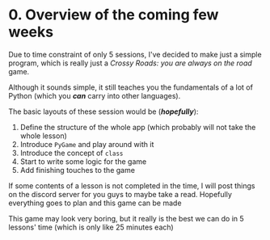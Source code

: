# 0. Overview of the coming few weeks
Due to time constraint of only 5 sessions, I've decided to make just a
simple program, which is really just a *Crossy Roads: you are always
on the road* game.

Although it sounds simple, it still teaches you the fundamentals of 
a lot of Python (which you ***can*** carry into other
languages).

The basic layouts of these session would be (***hopefully***):
1. Define the structure of the whole app (which probably will not take the whole lesson)
2. Introduce `PyGame` and play around with it
3. Introduce the concept of `class`
4. Start to write some logic for the game
5. Add finishing touches to the game

If some contents of a lesson is not completed in the time, I will post 
things on the discord server for you guys to maybe take a read. Hopefully
everything goes to plan and this game can be made

This game may look very boring, but it really is the best we can do in 5
lessons' time (which is only like 25 minutes each)